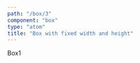 ```yaml
---
path: "/box/3"
component: "box"
type: "atom"
title: "Box with fixed width and height"
---
```


<Box width="100px" height="50px" border="1px solid" p={2}>
  Box1
</Box>
